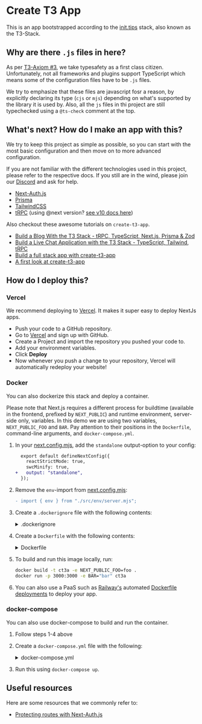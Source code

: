 # Create T3 App

This is an app bootstrapped according to the [init.tips](https://init.tips) stack, also known as the T3-Stack.

## Why are there `.js` files in here?

As per [T3-Axiom #3](https://github.com/t3-oss/create-t3-app/tree/next#3-typesafety-isnt-optional), we take typesafety as a first class citizen. Unfortunately, not all frameworks and plugins support TypeScript which means some of the configuration files have to be `.js` files.

We try to emphasize that these files are javascript fosr a reason, by explicitly declaring its type (`cjs` or `mjs`) depending on what's supported by the library it is used by. Also, all the `js` files in thi project are still typechecked using a `@ts-check` comment at the top.

## What's next? How do I make an app with this?

We try to keep this project as simple as possible, so you can start with the most basic configuration and then move on to more advanced configuration.

If you are not familiar with the different technologies used in this project, please refer to the respective docs. If you still are in the wind, please join our [Discord](https://t3.gg/discord) and ask for help.

-   [Next-Auth.js](https://next-auth.js.org)
-   [Prisma](https://prisma.io)
-   [TailwindCSS](https://tailwindcss.com)
-   [tRPC](https://trpc.io) (using @next version? [see v10 docs here](https://alpha.trpc.io))

Also checkout these awesome tutorials on `create-t3-app`.

-   [Build a Blog With the T3 Stack - tRPC, TypeScript, Next.js, Prisma & Zod](https://www.youtube.com/watch?v=syEWlxVFUrY)
-   [Build a Live Chat Application with the T3 Stack - TypeScript, Tailwind, tRPC](https://www.youtube.com/watch?v=dXRRY37MPuk)
-   [Build a full stack app with create-t3-app](https://www.nexxel.dev/blog/ct3a-guestbook)
-   [A first look at create-t3-app](https://dev.to/ajcwebdev/a-first-look-at-create-t3-app-1i8f)

## How do I deploy this?

### Vercel

We recommend deploying to [Vercel](https://vercel.com/?utm_source=t3-oss&utm_campaign=oss). It makes it super easy to deploy NextJs apps.

-   Push your code to a GitHub repository.
-   Go to [Vercel](https://vercel.com/?utm_source=t3-oss&utm_campaign=oss) and sign up with GitHub.
-   Create a Project and import the repository you pushed your code to.
-   Add your environment variables.
-   Click **Deploy**
-   Now whenever you push a change to your repository, Vercel will automatically redeploy your website!

### Docker

You can also dockerize this stack and deploy a container.

Please note that Next.js requires a different process for buildtime (available in the frontend, prefixed by `NEXT_PUBLIC`) and runtime environment, server-side only, variables. In this demo we are using two variables, `NEXT_PUBLIC_FOO` and `BAR`. Pay attention to their positions in the `Dockerfile`, command-line arguments, and `docker-compose.yml`.

1. In your [next.config.mjs](./next.config.mjs), add the `standalone` output-option to your config:

    ```diff
      export default defineNextConfig({
        reactStrictMode: true,
        swcMinify: true,
    +   output: "standalone",
      });
    ```

2. Remove the `env`-import from [next.config.mjs](./next.config.mjs):

    ```diff
    - import { env } from "./src/env/server.mjs";
    ```

3. Create a `.dockerignore` file with the following contents:
    <details>
    <summary>.dockerignore</summary>

    ```
    .env
    Dockerfile
    .dockerignore
    node_modules
    npm-debug.log
    README.md
    .next
    .git
    ```

  </details>

4. Create a `Dockerfile` with the following contents:
    <details>
    <summary>Dockerfile</summary>

    ```Dockerfile
    ########################
    #         DEPS         #
    ########################

    # Install dependencies only when needed
    # TODO: re-evaluate if emulation is still necessary on arm64 after moving to node 18
    FROM --platform=linux/amd64 node:16-alpine AS deps
    # Check https://github.com/nodejs/docker-node/tree/b4117f9333da4138b03a546ec926ef50a31506c3#nodealpine to understand why libc6-compat might be needed.
    RUN apk add --no-cache libc6-compat
    WORKDIR /app

    # Install dependencies based on the preferred package manager
    COPY package.json yarn.lock* package-lock.json* pnpm-lock.yaml* ./
    RUN \
      if [ -f yarn.lock ]; then yarn --frozen-lockfile; \
      elif [ -f package-lock.json ]; then npm ci; \
      elif [ -f pnpm-lock.yaml ]; then yarn global add pnpm && pnpm i; \
      else echo "Lockfile not found." && exit 1; \
      fi

    ########################
    #        BUILDER       #
    ########################

    # Rebuild the source code only when needed
    # TODO: re-evaluate if emulation is still necessary on arm64 after moving to node 18
    FROM --platform=linux/amd64 node:16-alpine AS builder

    ARG NEXT_PUBLIC_FOO
    ARG BAR

    WORKDIR /app
    COPY --from=deps /app/node_modules ./node_modules
    COPY . .

    # Next.js collects completely anonymous telemetry data about general usage.
    # Learn more here: https://nextjs.org/telemetry
    # Uncomment the following line in case you want to disable telemetry during the build.
    # ENV NEXT_TELEMETRY_DISABLED 1

    RUN \
      if [ -f yarn.lock ]; then yarn build; \
      elif [ -f package-lock.json ]; then npm run build; \
      elif [ -f pnpm-lock.yaml ]; then yarn global add pnpm && pnpm run build; \
      else echo "Lockfile not found." && exit 1; \
      fi

    ########################
    #        RUNNER        #
    ########################

    # Production image, copy all the files and run next
    # TODO: re-evaluate if emulation is still necessary after moving to node 18
    FROM --platform=linux/amd64 node:16-alpine AS runner
    # WORKDIR /usr/app
    WORKDIR /app

    ENV NODE_ENV production
    # Uncomment the following line in case you want to disable telemetry during runtime.
    # ENV NEXT_TELEMETRY_DISABLED 1

    RUN addgroup --system --gid 1001 nodejs
    RUN adduser --system --uid 1001 nextjs

    COPY --from=builder /app/next.config.mjs ./
    COPY --from=builder /app/public ./public
    COPY --from=builder /app/package.json ./package.json

    # Automatically leverage output traces to reduce image size
    # https://nextjs.org/docs/advanced-features/output-file-tracing
    COPY --from=builder --chown=nextjs:nodejs /app/.next/standalone ./
    COPY --from=builder --chown=nextjs:nodejs /app/.next/static ./.next/static

    USER nextjs

    EXPOSE 3000

    ENV PORT 3000

    CMD ["node", "server.js"]
    ```

  </details>

5. To build and run this image locally, run:

    ```bash
    docker build -t ct3a -e NEXT_PUBLIC_FOO=foo .
    docker run -p 3000:3000 -e BAR="bar" ct3a
    ```

6. You can also use a PaaS such as [Railway's](https://railway.app) automated [Dockerfile deployments](https://docs.railway.app/deploy/dockerfiles) to deploy your app.

### docker-compose

You can also use docker-compose to build and run the container.

1. Follow steps 1-4 above

2. Create a `docker-compose.yml` file with the following:

    <details>
    <summary>docker-compose.yml</summary>

    ```yaml
    version: '3.7'
    services:
        app:
            platform: 'linux/amd64'
            build:
                context: .
                dockerfile: Dockerfile
                args:
                    NEXT_PUBLIC_FOO: 'foo'
            working_dir: /app
            ports:
                - '3000:3000'
            image: t3-app
            environment:
                - BAR=bar
    ```

    </details>

3. Run this using `docker-compose up`.

## Useful resources

Here are some resources that we commonly refer to:

-   [Protecting routes with Next-Auth.js](https://next-auth.js.org/configuration/nextjs#unstable_getserversession)
